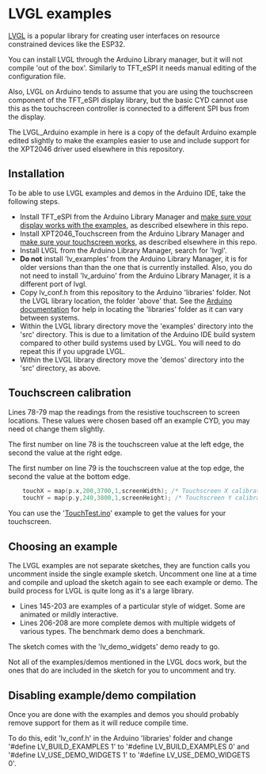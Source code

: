 # LVGL examples

[LVGL](https://lvgl.io/) is a popular library for creating user interfaces on resource constrained devices like the ESP32.

You can install LVGL through the Arduino Library manager, but it will not compile 'out of the box'. Similarly to TFT_eSPI it needs manual editing of the configuration file.

Also, LVGL on Arduino tends to assume that you are using the touchscreen component of the TFT_eSPI display library, but the basic CYD cannot use this as the touchscreen controller is connected to a different SPI bus from the display.

The LVGL_Arduino example in here is a copy of the default Arduino example edited slightly to make the examples easier to use and include support for the XPT2046 driver used elsewhere in this repository.

## Installation

To be able to use LVGL examples and demos in the Arduino IDE, take the following steps.

- Install TFT_eSPI from the Arduino Library Manager and [make sure your display works with the examples](https://github.com/witnessmenow/ESP32-Cheap-Yellow-Display/blob/main/SETUP.md), as described elsewhere in this repo.
- Install XPT2046_Touchscreen from the Arduino Library Manager and [make sure your touchscreen works](https://github.com/witnessmenow/ESP32-Cheap-Yellow-Display/tree/main/Examples/Basics/2-TouchTest), as described elsewhere in this repo. 
- Install LVGL from the Arduino Library Manager, search for 'lvgl'.
- **Do not** install 'lv_examples' from the Arduino Library Manager, it is for older versions than than the one that is currently installed. Also, you do not need to install 'lv_arduino' from the Arduino Library Manager, it is a different port of lvgl.
- Copy lv_conf.h from this repository to the Arduino 'libraries' folder. Not the LVGL library location, the folder 'above' that. See the [Arduino documentation](https://docs.arduino.cc/software/ide-v1/tutorials/installing-libraries) for help in locating the 'libraries' folder as it can vary between systems.
- Within the LVGL library directory move the 'examples' directory into the 'src' directory. This is due to a limitation of the Arduino IDE build system compared to other build systems used by LVGL. You will need to do repeat this if you upgrade LVGL.
- Within the LVGL library directory move the 'demos' directory into the 'src' directory, as above.

## Touchscreen calibration

Lines 78-79 map the readings from the resistive touchscreen to screen locations. These values were chosen based off an example CYD, you may need ot change them slightly.

The first number on line 78 is the touchscreen value at the left edge, the second the value at the right edge.

The first number on line 79 is the touchscreen value at the top edge, the second the value at the bottom edge.

```c++
    touchX = map(p.x,200,3700,1,screenWidth); /* Touchscreen X calibration */
    touchY = map(p.y,240,3800,1,screenHeight); /* Touchscreen Y calibration */
```

You can use the '[TouchTest.ino](https://github.com/witnessmenow/ESP32-Cheap-Yellow-Display/tree/main/Examples/Basics/2-TouchTest)' example to get the values for your touchscreen.

## Choosing an example

The LVGL examples are not separate sketches, they are function calls you uncomment inside the single example sketch. Uncomment one line at a time and compile and upload the sketch again to see each example or demo. The build process for LVGL is quite long as it's a large library.

- Lines 145-203 are examples of a particular style of widget. Some are animated or mildly interactive.
- Lines 206-208 are more complete demos with multiple widgets of various types. The benchmark demo does a benchmark.

The sketch comes with the 'lv_demo_widgets' demo ready to go.

Not all of the examples/demos mentioned in the LVGL docs work, but the ones that do are included in the sketch for you to uncomment and try.

## Disabling example/demo compilation

Once you are done with the examples and demos you should probably remove support for them as it will reduce compile time.

To do this, edit 'lv_conf.h' in the Arduino 'libraries' folder and change '#define LV_BUILD_EXAMPLES 1' to '#define LV_BUILD_EXAMPLES 0' and '#define LV_USE_DEMO_WIDGETS 1' to '#define LV_USE_DEMO_WIDGETS 0'.
